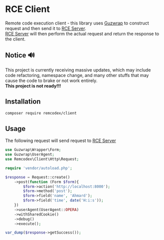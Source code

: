 # RCE Client

Remote code execution client - this library uses [Guzwrap](https://github.com/Ahmard/guzwrap) to construct request and
then send it to
[RCE Server](https://github.com/remcodex/server). <br/>
[RCE Server](https://github.com/remcodex/server) will then perform the actual request and return the response to the
client.

## Notice 🔊

This project is currently receiving massive updates, which may include code refactoring, namespace change, and many
other stuffs that may cause the code to brake or not work entirely.<br/>
**This project is not ready!!!**

## Installation

```bash
composer require remcodex/client
```

## Usage

The following request will send request to [RCE Server](https://github.com/remcodex/server#simple-server)

```php
use Guzwrap\Wrapper\Form;
use Guzwrap\UserAgent;
use Remcodex\Client\Http\Request;

require 'vendor/autoload.php';

$response = Request::create()
    ->post(function (Form $form){
        $form->action('http://localhost:8000');
        $form->method('post');
        $form->field('name', 'Ahmard');
        $form->field('time', date('H:i:s'));
    })
    ->userAgent(UserAgent::OPERA)
    ->withSharedCookie()
    ->debug()
    ->execute();

var_dump($response->getSuccess());
```
